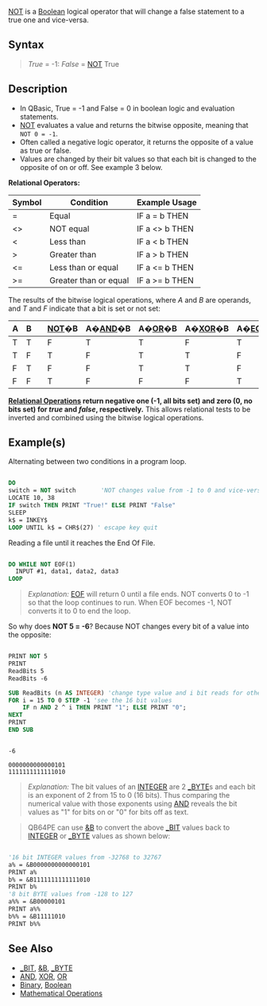 [NOT](NOT) is a [Boolean](Boolean) logical operator that will change a false statement to a true one and vice-versa. 

## Syntax

> *True* = -1: *False* = [NOT](NOT) True

## Description

* In QBasic, True = -1 and False = 0 in boolean logic and evaluation statements.
* [NOT](NOT) evaluates a value and returns the bitwise opposite, meaning that `NOT 0 = -1`.
* Often called a negative logic operator, it returns the opposite of a value as true or false.
* Values are changed by their bit values so that each bit is changed to the opposite of on or off. See example 3 below.

**Relational Operators:**

| Symbol | Condition | Example Usage |
| -- | -- | -- |
| = | Equal | IF a = b THEN |
| <> | NOT equal | IF a <> b THEN |
| < | Less than | IF a < b THEN |
| > | Greater than | IF a > b THEN |
| <= | Less than or equal | IF a <= b THEN |
| >= | Greater than or equal | IF a >= b THEN |

The results of the bitwise logical operations, where *A* and *B* are operands, and *T* and *F* indicate that a bit is set or not set:

| A | B |   | [NOT](NOT)�B | A�[AND](AND)�B | A�[OR](OR)�B | A�[XOR](XOR)�B | A�[EQV](EQV)�B | A�[IMP](IMP)�B |
| - | - | - | - | - | - | - | - | - |
| T | T |   | F | T | T | F | T | T |
| T | F |   | T | F | T | T | F | F |
| F | T |   | F | F | T | T | F | T |
| F | F |   | T | F | F | F | T | T |

**[Relational Operations](Relational-Operations) return negative one (-1, all bits set) and zero (0, no bits set) for *true* and *false*, respectively.**
This allows relational tests to be inverted and combined using the bitwise logical operations.

## Example(s)

Alternating between two conditions in a program loop.

```vb

DO
switch = NOT switch       'NOT changes value from -1 to 0 and vice-versa
LOCATE 10, 38
IF switch THEN PRINT "True!" ELSE PRINT "False"
SLEEP
k$ = INKEY$
LOOP UNTIL k$ = CHR$(27) ' escape key quit

```

Reading a file until it reaches the End Of File.

```vb

DO WHILE NOT EOF(1) 
  INPUT #1, data1, data2, data3
LOOP 

```

> *Explanation:* [EOF](EOF) will return 0 until a file ends. NOT converts 0 to -1 so that the loop continues to run. When EOF becomes -1, NOT converts it to 0 to end the loop.

So why does **NOT 5 = -6**? Because NOT changes every bit of a value into the opposite:

```vb

PRINT NOT 5
PRINT
ReadBits 5
ReadBits -6

SUB ReadBits (n AS INTEGER) 'change type value and i bit reads for other whole type values
FOR i = 15 TO 0 STEP -1 'see the 16 bit values
    IF n AND 2 ^ i THEN PRINT "1"; ELSE PRINT "0";
NEXT
PRINT
END SUB 

```

```text

-6

0000000000000101
1111111111111010

```

> *Explanation:* The bit values of an [INTEGER](INTEGER) are 2 [_BYTE](_BYTE)s and each bit is an exponent of 2 from 15 to 0 (16 bits). Thus comparing the numerical value with those exponents using [AND](AND) reveals the bit values as "1" for bits on or "0" for bits off as text. 

>  QB64PE can use [&B](&B) to convert the above [_BIT](_BIT) values back to [INTEGER](INTEGER) or [_BYTE](_BYTE) values as shown below:

```vb

'16 bit INTEGER values from -32768 to 32767
a% = &B0000000000000101
PRINT a%
b% = &B1111111111111010
PRINT b%
'8 bit BYTE values from -128 to 127
a%% = &B00000101
PRINT a%%
b%% = &B11111010
PRINT b%%

```

## See Also

* [_BIT](_BIT), [&B](&B), [_BYTE](_BYTE)  
* [AND](AND), [XOR](XOR), [OR](OR)
* [Binary](Binary), [Boolean](Boolean) 
* [Mathematical Operations](Mathematical-Operations)
